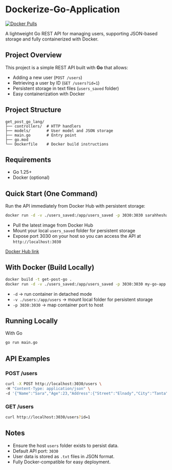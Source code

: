 # Dockerize-Go-Application

[![Docker Pulls](https://img.shields.io/docker/pulls/sarahhesham1/my-go-app)](https://hub.docker.com/repository/docker/sarahhesham1/my-go-app)

A lightweight Go REST API for managing users, supporting JSON-based storage and fully containerized with Docker.

## Project Overview

This project is a simple REST API built with **Go** that allows:

- Adding a new user (`POST /users`)
- Retrieving a user by ID (`GET /users?id=1`)
- Persistent storage in text files (`users_saved` folder)
- Easy containerization with Docker

## Project Structure

```
get_post_go_lang/
├── controllers/  # HTTP handlers
├── models/       # User model and JSON storage
├── main.go       # Entry point
├── go.mod
└── Dockerfile    # Docker build instructions
```

## Requirements

- Go 1.25+
- Docker (optional)


## Quick Start (One Command)

Run the API immediately from Docker Hub with persistent storage:

```bash
docker run -d -v ./users_saved:/app/users_saved -p 3030:3030 sarahhesham1/my-go-app:latest
```

* Pull the latest image from Docker Hub
* Mount your local `users_saved` folder for persistent storage
* Expose port 3030 on your host so you can access the API at `http://localhost:3030`

[Docker Hub link](https://hub.docker.com/repository/docker/sarahhesham1/my-go-app/tags/latest/sha256-ba5bbd40f59865d823de3a522fc0d326679d732854cbd76840321c750813c085)

## With Docker (Build Locally)

```bash
docker build -t get-post-go .
docker run -d -v ./users_saved:/app/users_saved -p 3030:3030 my-go-app
```

* `-d` → run container in detached mode
* `-v ./users:/app/users` → mount local folder for persistent storage
* `-p 3030:3030` → map container port to host

## Running Locally

With Go

```bash
go run main.go
```

## API Examples

### POST /users

```bash
curl -X POST http://localhost:3030/users \
-H "Content-Type: application/json" \
-d '{"Name":"Sara","Age":23,"Address":{"Street":"Elnady","City":"Tanta","Country":"Egypt"}}'
```

### GET /users

```bash
curl http://localhost:3030/users?id=1
```

## Notes

* Ensure the host `users` folder exists to persist data.
* Default API port: `3030`
* User data is stored as `.txt` files in JSON format.
* Fully Docker-compatible for easy deployment.
